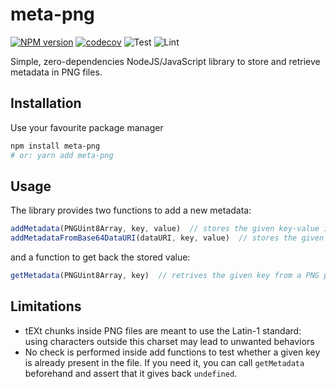 # meta-png
[![NPM version](https://badge.fury.io/js/meta-png.svg)](https://badge.fury.io/js/meta-png.svg)
[![codecov](https://codecov.io/gh/lucach/meta-png/branch/main/graph/badge.svg?token=ZGEFAO5WDP)](https://codecov.io/gh/lucach/meta-png)
![Test](https://github.com/lucach/meta-png/workflows/Test/badge.svg)
![Lint](https://github.com/lucach/meta-png/workflows/Lint/badge.svg)

Simple, zero-dependencies NodeJS/JavaScript library to store and retrieve metadata in PNG files.

## Installation
Use your favourite package manager 
```bash
npm install meta-png
# or: yarn add meta-png
```

## Usage
The library provides two functions to add a new metadata:

```javascript
addMetadata(PNGUint8Array, key, value)  // stores the given key-value inside the PNG, provided as Uint8Array
addMetadataFromBase64DataURI(dataURI, key, value)  // stores the given key-value inside the PNG, provided as a Data URL string
```

and a function to get back the stored value:

```javascript
getMetadata(PNGUint8Array, key)  // retrives the given key from a PNG provided as Uint8Array
```

## Limitations
- tEXt chunks inside PNG files are meant to use the Latin-1 standard: using characters outside this charset may lead to unwanted behaviors
- No check is performed inside add functions to test whether a given key is already present in the file. If you need it, you can call `getMetadata` beforehand and assert that it gives back `undefined`.
